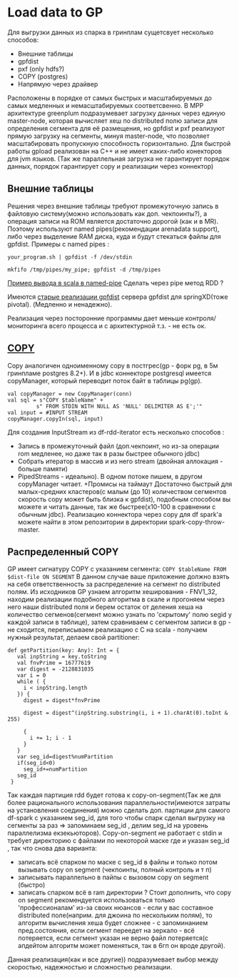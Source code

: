 # Load data to GP
Для выгрузки данных из спарка в гринплам сущетсвует несколько способов:
 - Внешние таблицы 
  - gpfdist
  - pxf (only hdfs?)
 - COPY (postgres)
 - Напрямую через драйвер
 
 Расположены в порядке от самых быстрых и масштабируемых до самых медленных и немасштабируемых соответсвенно. 
 В MPP архитектуре greenplum подразумевает загрузку данных через единую master-node, которая вычисляет хеш по distributed
 полю записи для определения сегмента для её размещения, но gpfdist и pxf реализуют прямую загрузку на сегменты, минуя master-node,
 что позволяет масштабировать пропускную способность горизонтально. Для быстрой работы gpload реализован на C++ и не имеет каких-либо
 конекторов для jvm языков. (Так же параллельная загрузка не гарантирует порядок данных, порядок гарантирует copy и реализации через коннектор)
 
 ## Внешние таблицы
 
 Решения через внешние таблицы требуют промежуточную запись в файловую систему(можно использовать как доп. чекпоинты?),
 а операция записи на ROM является достаточно дорогой (как и в MR). Поэтому используют named pipes(рекомендации arenadata support),
 либо через выделение RAM диска, куда и будут стекаться файлы для gpfdist. 
 Примеры с named pipes :
 ```
 your_program.sh | gpfdist -f /dev/stdin
 ```
 
 ```
 mkfifo /tmp/pipes/my_pipe; gpfdist -d /tmp/pipes
 ```
 
 [Пример вывода в scala в named-pipe](https://stackoverflow.com/questions/28095469/stream-input-to-external-process-in-scala)
 Сделать через pipe метод RDD ?
 
 Имеются [старые реализации gpfdist](https://github.com/spring-cloud-stream-app-starters/gpfdist) сервера gpfdist для springXD(тоже pivotal).
 (Медленно и ненадежно).
 
 Реализация через посторонние программы дает меньше контроля/мониторинга всего процесса и с архитектурной т.з. - не есть ок.
 
 ## [COPY](https://gpdb.docs.pivotal.io/43190/ref_guide/sql_commands/COPY.html)
 Copy аналогичен одноименному copy в постгрес(gp - форк pg, в 5м гринпламе postgres 8.2+).
 И в jdbc коннекторе postgresql имеется copyManager, который переводит поток байт в таблицы pg(gp).
 ```
 val copyManager = new CopyManager(conn)
 val sql = s"COPY $tableName" +
          s" FROM STDIN WITH NULL AS 'NULL' DELIMITER AS E';'"
 val input = #INPUT STREAM
 copyManager.copyIn(sql, input)
 ``` 
 Для создания InputStream из df-rdd-iterator есть несколько способов :
  - Запись в промежуточный файл (доп.чекпоинт, но из-за операции rom медленее, но даже так в разы быстрее обычного jdbc)
  - Собрать итератор в массив и из него stream (двойная аллокация - больше памяти)
  - PipedStreams - идеально). В одном потоке пишем, в другом copyManager читает. +Промисы на таймаут
 Достаточно быстрый для малых-средних кластеров(с малым (до 10) количеством сегментов скорость copy может быть близка к gpfdist), подобным способом вы можете и читать данные, так же быстрее(х10-100 в сравнении с обычным jdbc).
 Реализацию коннектора через copy для df spark'a можете найти в этом репозитории в директории spark-copy-throw-master.
 
 ## Распределенный COPY
 GP имеет сигнатуру COPY с указанием сегмента:
 ```COPY $tableName FROM $dist-file ON SEGMENT```
 В данном случае ваше приложение должно взять на себя ответственность за распределение на сегмент по distributed полям.
 Из исходников GP узнаем алгоритм хеширования - FNV1_32, находим реализации подобного алгоритма в скале и прогоняем через
 него наши distributed поля и берем остаток от деления хеша на количество сегменов(сегмент можно узнать по 'скрытому' полю segid у каждой записи в таблице),
 затем сравниваем с сегментом записи в gp - не сходится, переписываем реализацию с C на scala - получаем нужный результат, делаем свой partitioner:
 ```
def getPartition(key: Any): Int = {
    val inpString = key.toString
    val fnvPrime = 16777619
    var digest = -2128831035
    var i = 0
    while ( {
      i < inpString.length
    }) {
      digest = digest*fnvPrime

      digest = digest^(inpString.substring(i, i + 1).charAt(0).toInt & 255)

      {
        i += 1; i - 1
      }
    }
    var seg_id=digest%numPartition
    if(seg_id<0)
      seg_id+=numPartition
    seg_id
  }
 ```
 Так каждая партиция rdd будет готова к copy-on-segment(Так же для более рационального использования параллельности(имеются затраты на установления соединения) можно сделать
 доп. партиции для самого df-spark с указанием seg_id, для того чтобы спарк сделал выгрузку на сегменты за раз => запоминаем seg_id
 , делим seg_id на уровень параллелизма екзекьюторов). Copy-on-segment не работает с stdin и требует директорию с файлами по некоторой маске где и указан seg_id
 , так что снова два варианта:
  - записать всё спарком по маске с seg_id в файлы и только потом вызывать copy on segment (чекпоинты, полный контроль и т п)
  - записывать параллельно в пайпы с вызовом copy on segment (быстро)
  - записать спарком всё в ram директории ?
  Стоит дополнить, что copy on segment рекомендуется использоваться только 'профессионалам' из-за своих нюансов - если у вас составное distributed поле(наприм. для джоина по нескольким полям),
  то алгоритм вычисления хеша будет сложнее - с запоминанием пред.состояния, если сегмент переедет на зеркало - всё потеряется, если сегмент указан не верно файл потеряется(с апдейтом алгоритм может поменяться, так в 6гп он вроде другой).
  
  Данная реализация(как и все другие)) подразумевает выбор между скоростью, надежностью и сложностью реализации.
  
